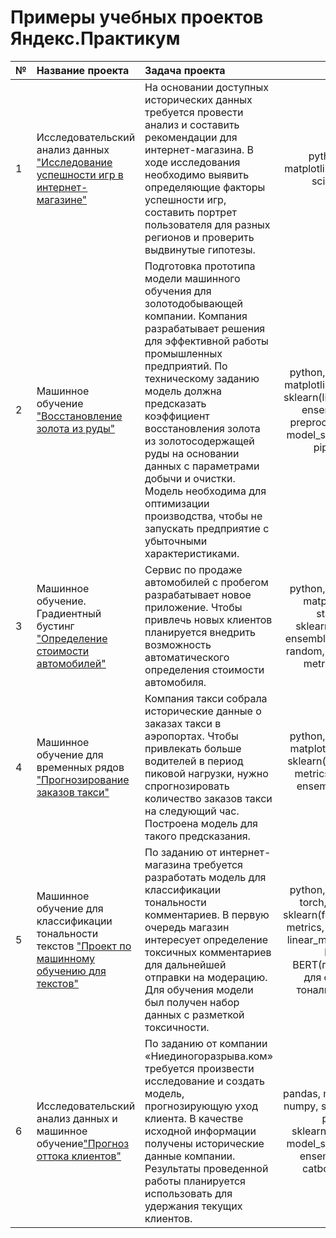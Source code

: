 # Примеры учебных проектов Яндекс.Практикум

|№|Название проекта|Задача проекта|Стек|
|-|:-|:-|:-:|
|1|Исследовательский анализ данных ["Исследование успешности игр в интернет-магазине"](https://github.com/SvetlanaSmelova/ds_yandex_practicum/tree/main/5_control_project_1)|На основании доступных исторических данных требуется провести анализ и составить рекомендации для интернет-магазина. В ходе исследования необходимо выявить определяющие факторы успешности игр, составить портрет пользователя для разных регионов и проверить выдвинутые гипотезы.| python, pandas, matplotlib(pyplot), numpy, scipy, seaborn|
|2|Машинное обучение ["Восстановление золота из руды"](https://github.com/SvetlanaSmelova/ds_yandex_practicum/tree/main/9_control_project_2)|Подготовка прототипа модели машинного обучения для золотодобывающей компании. Компания разрабатывает решения для эффективной работы промышленных предприятий. По техническому заданию модель должна предсказать коэффициент восстановления золота из золотосодержащей руды на основании данных с параметрами добычи и очистки. Модель необходима для оптимизации производства, чтобы не запускать предприятие с убыточными характеристиками.|python, pandas, numpy, matplotlib, seaborn, scipy, sklearn(linear_model, tree, ensemble, dummy, preprocessing, random, model_selection, metrics, pipeline, utils)|
|3|Машинное обучение. Градиентный бустинг ["Определение стоимости автомобилей"](https://github.com/SvetlanaSmelova/ds_yandex_practicum/tree/main/11_ml_gradient_boost)|Сервис по продаже автомобилей с пробегом разрабатывает новое приложение. Чтобы привлечь новых клиентов планируется внедрить возможность автоматического определения стоимости автомобиля.|python, pandas, numpy, matplotlib(pyplot), statsmodels, sklearn(linear_model, ensemble, preprocessing, random, model_selection, metrics), lightgbm|
|4|Машинное обучение для временных рядов ["Прогнозирование заказов такси"](https://github.com/SvetlanaSmelova/ds_yandex_practicum/tree/main/12_ml_by_time)|Компания такси собрала исторические данные о заказах такси в аэропортах. Чтобы привлекать больше водителей в период пиковой нагрузки, нужно спрогнозировать количество заказов такси на следующий час. Построена модель для такого предсказания.|python, pandas, numpy, matplotlib(pyplot), time, sklearn(model_selection, metrics, linear_model, ensemble), catboost, lightgbm|
|5|Машинное обучение для классификации тональности текстов ["Проект по машинному обучению для текстов"](https://github.com/SvetlanaSmelova/ds_yandex_practicum/tree/main/13_ml_for_text)|По заданию от интернет-магазина требуется разработать модель для классификации тональности комментариев. В первую очередь магазин интересует определение токсичных комментариев для дальнейшей отправки на модерацию. Для обучения модели был получен набор данных с разметкой токсичности.|python, pandas, numpy, torch, transformers, sklearn(feature_extraction, metrics, model_selection, linear_model, ensemble), lightgbm, BERT(предобученный для определения тональности текста)|
|6|Исследовательский анализ данных и машинное обучение["Прогноз оттока клиентов"](https://github.com/SvetlanaSmelova/ds_yandex_practicum/tree/main/14_final_project)|По заданию от компании «Ниединогоразрыва.ком» требуется произвести исследование и создать модель, прогнозирующую уход клиента. В качестве исходной информации получены исторические данные компании. Результаты проведенной работы планируется использовать для удержания текущих клиентов.|pandas, matplotlib(pyplot), numpy, seaborn, datetime, phik, time, sklearn(preprocessing, model_selection, metrics, ensemble, dummy), catboost, lightgbm|
